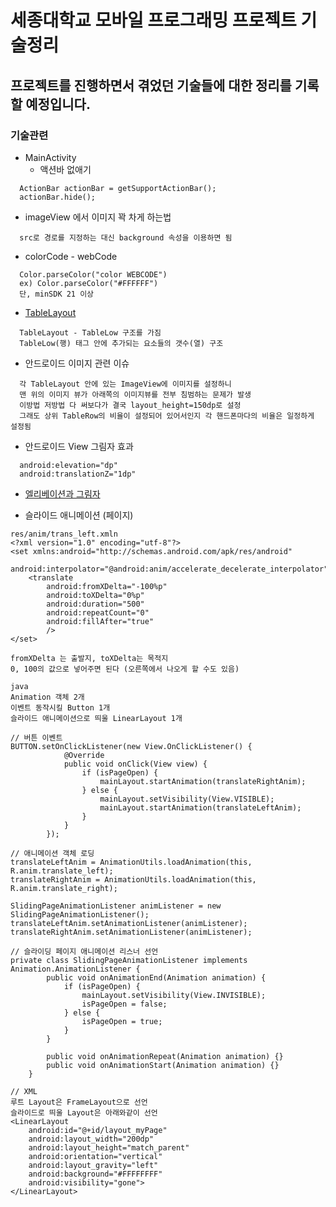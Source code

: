 세종대학교 모바일 프로그래밍 프로젝트 기술정리
==============================================

프로젝트를 진행하면서 겪었던 기술들에 대한 정리를 기록할 예정입니다.
--------------------------------------------------------------------

### 기술관련

-	MainActivity
	-	액션바 없애기

```
  ActionBar actionBar = getSupportActionBar();
  actionBar.hide();
```

-	imageView 에서 이미지 꽉 차게 하는법

```
  src로 경로를 지정하는 대신 background 속성을 이용하면 됨
```

-	colorCode - webCode

```
  Color.parseColor("color WEBCODE")
  ex) Color.parseColor("#FFFFFF")
  단, minSDK 21 이상
```

-	[TableLayout](http://recipes4dev.tistory.com/138)

```
  TableLayout - TableLow 구조를 가짐
  TableLow(행) 태그 안에 추가되는 요소들의 갯수(열) 구조
```

-	안드로이드 이미지 관련 이슈

```
  각 TableLayout 안에 있는 ImageView에 이미지를 설정하니
  맨 위의 이미지 뷰가 아래쪽의 이미지뷰를 전부 침범하는 문제가 발생
  이방법 저방법 다 써보다가 결국 layout_height=150dp로 설정
  그래도 상위 TableRow의 비율이 설정되어 있어서인지 각 핸드폰마다의 비율은 일정하게 설정됨
```

-	안드로이드 View 그림자 효과

```
  android:elevation="dp"
  android:translationZ="1dp"
```

-	[엘리베이션과 그림자](http://davidhyk.github.io/google-design-ko/what-is-material/elevation-shadows.html#)

-	슬라이드 애니메이션 (페이지)

```
res/anim/trans_left.xmln
<?xml version="1.0" encoding="utf-8"?>
<set xmlns:android="http://schemas.android.com/apk/res/android"
    android:interpolator="@android:anim/accelerate_decelerate_interpolator">
    <translate
        android:fromXDelta="-100%p"
        android:toXDelta="0%p"
        android:duration="500"
        android:repeatCount="0"
        android:fillAfter="true"
        />
</set>

fromXDelta 는 출발지, toXDelta는 목적지
0, 100의 값으로 넣어주면 된다 (오른쪽에서 나오게 할 수도 있음)

java
Animation 객체 2개
이벤트 동작시킬 Button 1개
슬라이드 애니메이션으로 띄울 LinearLayout 1개

// 버튼 이벤트
BUTTON.setOnClickListener(new View.OnClickListener() {
            @Override
            public void onClick(View view) {
                if (isPageOpen) {
                    mainLayout.startAnimation(translateRightAnim);
                } else {
                    mainLayout.setVisibility(View.VISIBLE);
                    mainLayout.startAnimation(translateLeftAnim);
                }
            }
        });

// 애니메이션 객체 로딩
translateLeftAnim = AnimationUtils.loadAnimation(this, R.anim.translate_left);
translateRightAnim = AnimationUtils.loadAnimation(this, R.anim.translate_right);

SlidingPageAnimationListener animListener = new SlidingPageAnimationListener();
translateLeftAnim.setAnimationListener(animListener);
translateRightAnim.setAnimationListener(animListener);

// 슬라이딩 페이지 애니메이션 리스너 선언
private class SlidingPageAnimationListener implements Animation.AnimationListener {
        public void onAnimationEnd(Animation animation) {
            if (isPageOpen) {
                mainLayout.setVisibility(View.INVISIBLE);
                isPageOpen = false;
            } else {
                isPageOpen = true;
            }
        }

        public void onAnimationRepeat(Animation animation) {}
        public void onAnimationStart(Animation animation) {}
    }

// XML
루트 Layout은 FrameLayout으로 선언
슬라이드로 띄울 Layout은 아래와같이 선언
<LinearLayout
    android:id="@+id/layout_myPage"
    android:layout_width="200dp"
    android:layout_height="match_parent"
    android:orientation="vertical"
    android:layout_gravity="left"
    android:background="#FFFFFFFF"
    android:visibility="gone">
</LinearLayout>
```
